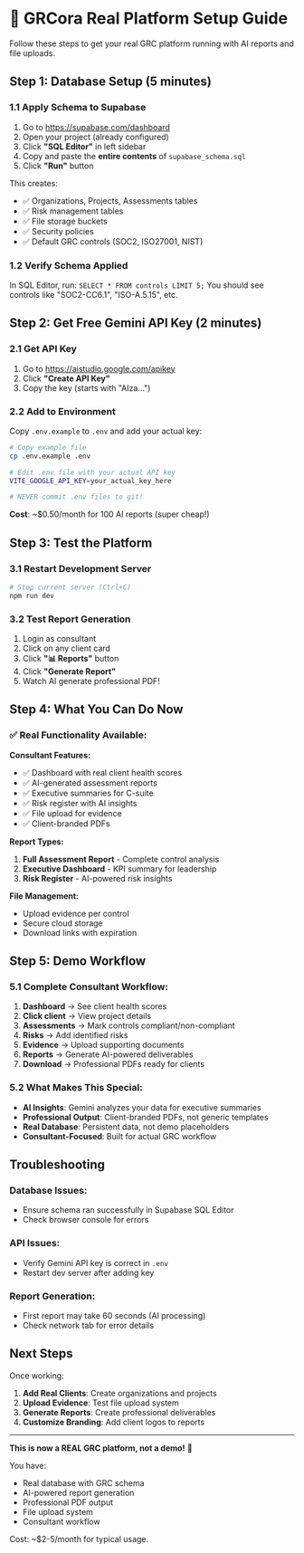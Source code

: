 # 🚀 GRCora Real Platform Setup Guide

Follow these steps to get your real GRC platform running with AI reports and file uploads.

## Step 1: Database Setup (5 minutes)

### 1.1 Apply Schema to Supabase
1. Go to https://supabase.com/dashboard
2. Open your project (already configured)
3. Click **"SQL Editor"** in left sidebar
4. Copy and paste the **entire contents** of `supabase_schema.sql`
5. Click **"Run"** button

This creates:
- ✅ Organizations, Projects, Assessments tables
- ✅ Risk management tables
- ✅ File storage buckets
- ✅ Security policies
- ✅ Default GRC controls (SOC2, ISO27001, NIST)

### 1.2 Verify Schema Applied
In SQL Editor, run: `SELECT * FROM controls LIMIT 5;`
You should see controls like "SOC2-CC6.1", "ISO-A.5.15", etc.

## Step 2: Get Free Gemini API Key (2 minutes)

### 2.1 Get API Key
1. Go to https://aistudio.google.com/apikey
2. Click **"Create API Key"**
3. Copy the key (starts with "AIza...")

### 2.2 Add to Environment
Copy `.env.example` to `.env` and add your actual key:
```bash
# Copy example file
cp .env.example .env

# Edit .env file with your actual API key
VITE_GOOGLE_API_KEY=your_actual_key_here

# NEVER commit .env files to git!
```

**Cost**: ~$0.50/month for 100 AI reports (super cheap!)

## Step 3: Test the Platform

### 3.1 Restart Development Server
```bash
# Stop current server (Ctrl+C)
npm run dev
```

### 3.2 Test Report Generation
1. Login as consultant
2. Click on any client card
3. Click **"📊 Reports"** button
4. Click **"Generate Report"**
5. Watch AI generate professional PDF!

## Step 4: What You Can Do Now

### ✅ Real Functionality Available:

**Consultant Features:**
- ✅ Dashboard with real client health scores
- ✅ AI-generated assessment reports
- ✅ Executive summaries for C-suite
- ✅ Risk register with AI insights
- ✅ File upload for evidence
- ✅ Client-branded PDFs

**Report Types:**
1. **Full Assessment Report** - Complete control analysis
2. **Executive Dashboard** - KPI summary for leadership
3. **Risk Register** - AI-powered risk insights

**File Management:**
- Upload evidence per control
- Secure cloud storage
- Download links with expiration

## Step 5: Demo Workflow

### 5.1 Complete Consultant Workflow:
1. **Dashboard** → See client health scores
2. **Click client** → View project details
3. **Assessments** → Mark controls compliant/non-compliant
4. **Risks** → Add identified risks
5. **Evidence** → Upload supporting documents
6. **Reports** → Generate AI-powered deliverables
7. **Download** → Professional PDFs ready for clients

### 5.2 What Makes This Special:
- **AI Insights**: Gemini analyzes your data for executive summaries
- **Professional Output**: Client-branded PDFs, not generic templates
- **Real Database**: Persistent data, not demo placeholders
- **Consultant-Focused**: Built for actual GRC workflow

## Troubleshooting

### Database Issues:
- Ensure schema ran successfully in Supabase SQL Editor
- Check browser console for errors

### API Issues:
- Verify Gemini API key is correct in `.env`
- Restart dev server after adding key

### Report Generation:
- First report may take 60 seconds (AI processing)
- Check network tab for error details

## Next Steps

Once working:
1. **Add Real Clients**: Create organizations and projects
2. **Upload Evidence**: Test file upload system
3. **Generate Reports**: Create professional deliverables
4. **Customize Branding**: Add client logos to reports

---

**This is now a REAL GRC platform, not a demo!** 🎉

You have:
- Real database with GRC schema
- AI-powered report generation
- Professional PDF output
- File upload system
- Consultant workflow

Cost: ~$2-5/month for typical usage.